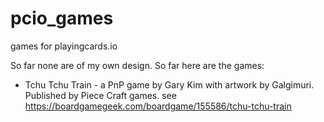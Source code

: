 # pcio_games
games for playingcards.io

So far none are of my own design. So far here are the games:

* Tchu Tchu Train - a PnP game by Gary Kim with artwork by Galgimuri. Published by Piece Craft games. see https://boardgamegeek.com/boardgame/155586/tchu-tchu-train
